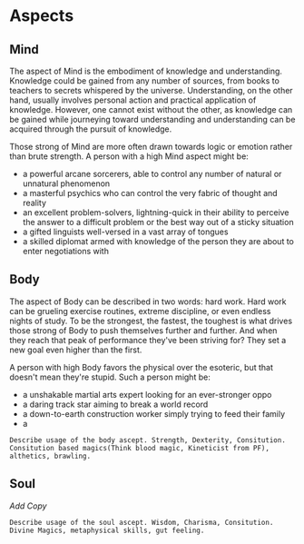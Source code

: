 # Aspects

## Mind
The aspect of Mind is the embodiment of knowledge and understanding. Knowledge could be gained from any number of sources, from books to teachers to secrets whispered by the universe. Understanding, on the other hand, usually involves personal action and practical application of knowledge. However, one cannot exist without the other, as knowledge can be gained while journeying toward understanding and understanding can be acquired through the pursuit of knowledge.

Those strong of Mind are more often drawn towards logic or emotion rather than brute strength. A person with a high Mind aspect might be:
* a powerful arcane sorcerers, able to control any number of natural or unnatural phenomenon
* a masterful psychics who can control the very fabric of thought and reality
* an excellent problem-solvers, lightning-quick in their ability to perceive the answer to a difficult problem or the best way out of a sticky situation
* a gifted linguists well-versed in a vast array of tongues
* a skilled diplomat armed with knowledge of the person they are about to enter negotiations with

## Body
The aspect of Body can be described in two words: hard work. Hard work can be grueling exercise routines, extreme discipline, or even endless nights of study.
To be the strongest, the fastest, the toughest is what drives those strong of Body to push themselves further and further. And when they reach that peak of performance they've been striving for? They set a new goal even higher than the first. 

A person with high Body favors the physical over the esoteric, but that doesn't mean they're stupid. Such a person might be:
* a unshakable martial arts expert looking for an ever-stronger oppo
* a daring track star aiming to break a world record
* a down-to-earth construction worker simply trying to feed their family
* a
```
Describe usage of the body ascept. Strength, Dexterity, Consitution.
Consitution based magics(Think blood magic, Kineticist from PF), althetics, brawling.
```

## Soul
*Add Copy*
```
Describe usage of the soul ascept. Wisdom, Charisma, Consitution.
Divine Magics, metaphysical skills, gut feeling. 
```
<!--stackedit_data:
eyJoaXN0b3J5IjpbLTU5MDQ4NjI2NywtMTI4MTE2MDM5NywtMT
I1NDcxNDQwLC0xNDU0OTE3NzAsLTE2MDY2NTU4NDUsNzAxMzc0
MjcxLDE5MjMzOTk0OTUsLTEzOTQ0MDQzMzAsMTAxMjM3MDY0MV
19
-->